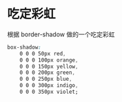 # 吃定彩虹

根据 border-shadow 做的一个吃定彩虹

```css
box-shadow: 
    0 0 0 50px red, 
    0 0 0 100px orange, 
    0 0 0 150px yellow, 
    0 0 0 200px green, 
    0 0 0 250px blue, 
    0 0 0 300px indigo, 
    0 0 0 350px violet;
```